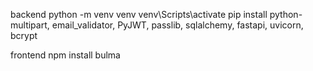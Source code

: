 backend
python -m venv venv
venv\Scripts\activate
pip install python-multipart, email_validator, PyJWT, passlib, sqlalchemy, fastapi, uvicorn, bcrypt

frontend
npm install bulma